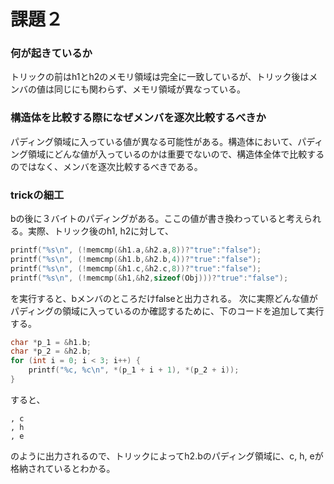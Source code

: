 # 課題２

### 何が起きているか
トリックの前はh1とh2のメモリ領域は完全に一致しているが、トリック後はメンバの値は同じにも関わらず、メモリ領域が異なっている。

### 構造体を比較する際になぜメンバを逐次比較するべきか
パディング領域に入っている値が異なる可能性がある。構造体において、パディング領域にどんな値が入っているのかは重要でないので、構造体全体で比較するのではなく、メンバを逐次比較するべきである。


### trickの細工
bの後に３バイトのパディングがある。ここの値が書き換わっていると考えられる。実際、トリック後のh1, h2に対して、
```c
printf("%s\n", (!memcmp(&h1.a,&h2.a,8))?"true":"false");
printf("%s\n", (!memcmp(&h1.b,&h2.b,4))?"true":"false");
printf("%s\n", (!memcmp(&h1.c,&h2.c,8))?"true":"false");
printf("%s\n", (!memcmp(&h1,&h2,sizeof(Obj)))?"true":"false");
```
を実行すると、bメンバのところだけfalseと出力される。
次に実際どんな値がパディングの領域に入っているのか確認するために、下のコードを追加して実行する。
```c
char *p_1 = &h1.b;
char *p_2 = &h2.b;
for (int i = 0; i < 3; i++) {
    printf("%c, %c\n", *(p_1 + i + 1), *(p_2 + i));
}
```
すると、
```
, c
, h
, e
```
のように出力されるので、トリックによってh2.bのパディング領域に、c, h, eが格納されているとわかる。